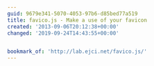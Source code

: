 ```yaml
---
guid: 9679e341-5070-4053-97b6-d85bed77a519
title: favico.js - Make a use of your favicon
created: '2013-09-06T20:12:38+00:00'
changed: '2019-09-24T14:43:55+00:00'


bookmark_of: 'http://lab.ejci.net/favico.js/'
---
```




